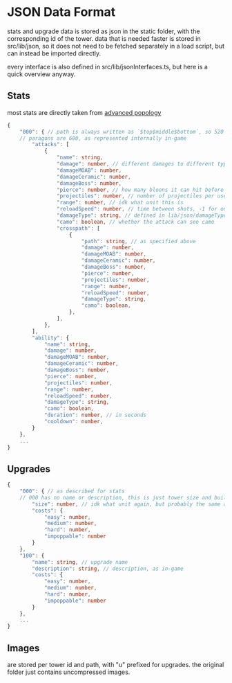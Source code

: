 # JSON Data Format

stats and upgrade data is stored as json in the static folder, with the corresponding id of the tower.
data that is needed faster is stored in src/lib/json, so it does not need to be fetched separately in a load script, but can instead be imported directly.

every interface is also defined in src/lib/jsonInterfaces.ts, but here is a quick overview anyway.

## Stats

most stats are directly taken from [advanced popology](https://www.reddit.com/r/btd6/comments/atomg3/advanced_popology_vol_1_primary_towers/)

```ts
{
    "000": { // path is always written as `$top$middle$bottom`, so 520 is 5 upgrades top, 2 upgrades middle, none bottom
    // paragons are 600, as represented internally in-game
        "attacks": [
            {
                "name": string,
                "damage": number, // different damages to different types
                "damageMOAB": number,
                "damageCeramic": number,
                "damageBoss": number,
                "pierce": number, // how many bloons it can hit before the projectile disappears
                "projectiles": number, // number of projectiles per use
                "range": number, // idk what unit this is
                "reloadSpeed": number, // time between shots, -1 for once (shows as infinity)
                "damageType": string, // defined in lib/json/damageTypes.json
                "camo": boolean, // whether the attack can see camo
                "crosspath": [
                    {
                        "path": string, // as specified above
                        "damage": number,
                        "damageMOAB": number,
                        "damageCeramic": number,
                        "damageBoss": number,
                        "pierce": number,
                        "projectiles": number,
                        "range": number,
                        "reloadSpeed": number,
                        "damageType": string,
                        "camo": boolean,
                    },
                ],
            },
        ],
        "ability": {
            "name": string,
            "damage": number,
            "damageMOAB": number,
            "damageCeramic": number,
            "damageBoss": number,
            "pierce": number,
            "projectiles": number,
            "range": number,
            "reloadSpeed": number,
            "damageType": string,
            "camo": boolean,
            "duration": number, // in seconds
            "cooldown": number,
        }
    },
    ...
}
```

## Upgrades

```ts
{
    "000": { // as described for stats
    // 000 has no name or description, this is just tower size and build cost
        "size": number, // idk what unit again, but probably the same as range
        "costs": {
            "easy": number,
            "medium": number,
            "hard": number,
            "impoppable": number
        }
    },
    "100": {
        "name": string, // upgrade name
        "description": string, // description, as in-game
        "costs": {
            "easy": number,
            "medium": number,
            "hard": number,
            "impoppable": number
        }
    },
    ...
}
```

## Images

are stored per tower id and path, with "u" prefixed for upgrades. the original folder just contains uncompressed images.
